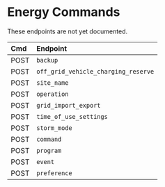 # Energy Commands

These endpoints are not yet documented.

| Cmd  | Endpoint                            |
| :--- | :---------------------------------- |
| POST | `backup`                            |
| POST | `off_grid_vehicle_charging_reserve` |
| POST | `site_name`                         |
| POST | `operation`                         |
| POST | `grid_import_export`                |
| POST | `time_of_use_settings`              |
| POST | `storm_mode`                        |
| POST | `command`                           |
| POST | `program`                           |
| POST | `event`                             |
| POST | `preference`                        |
